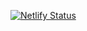 [![Netlify Status](https://api.netlify.com/api/v1/badges/eb4980b6-2817-41bb-b05b-3ee3f1ac9dc7/deploy-status)](https://app.netlify.com/sites/tunjan/deploys)
